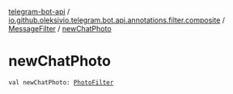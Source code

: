 [telegram-bot-api](../../index.md) / [io.github.oleksivio.telegram.bot.api.annotations.filter.composite](../index.md) / [MessageFilter](index.md) / [newChatPhoto](./new-chat-photo.md)

# newChatPhoto

`val newChatPhoto: `[`PhotoFilter`](../-photo-filter/index.md)